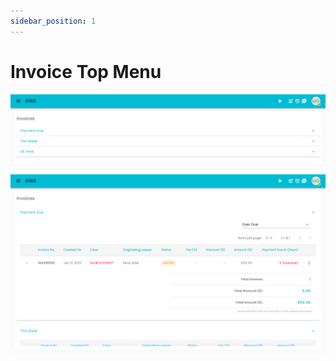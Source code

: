 ```yaml
---
sidebar_position: 1
---
```


# Invoice Top Menu

![Alt text](/img/invoice/invoice_initial.png?raw=true "Invoice")

![Alt text](/img/invoice/invoice_payment_due_tab.png?raw=true "Invoice")